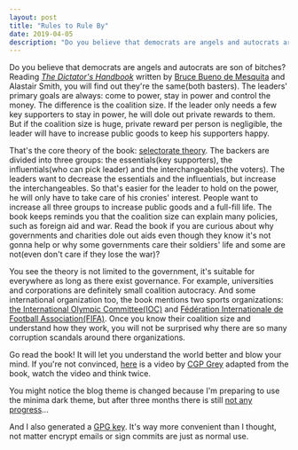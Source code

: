 ```yaml
---
layout: post
title: "Rules to Rule By"
date: 2019-04-05
description: "Do you believe that democrats are angels and autocrats are son of bitches? Reading The Dictator's Handbook, you will know why they are both son of bitches."
---
```


Do you believe that democrats are angels and autocrats are son of bitches? Reading *[The Dictator's Handbook](https://en.wikipedia.org/wiki/The_Dictator%27s_Handbook)* written by [Bruce Bueno de Mesquita](https://en.wikipedia.org/wiki/Bruce_Bueno_de_Mesquita) and Alastair Smith, you will find out they're the same(both basters). The leaders' primary goals are always: come to power, stay in power and control the money. The difference is the coalition size. If the leader only needs a few key supporters to stay in power, he will dole out private rewards to them. But if the coalition size is huge, private reward per person is negligible, the leader will have to increase public goods to keep his supporters happy.

That's the core theory of the book: [selectorate theory](https://en.wikipedia.org/wiki/Selectorate_theory). The backers are divided into three groups: the essentials(key supporters), the influentials(who can pick leader) and the interchangeables(the voters). The leaders want to decrease the essentials and the influentials, but increase the interchangeables. So that's easier for the leader to hold on the power, he will only have to take care of his cronies' interest. People want to increase all three groups to increase public goods and a full-fill life. The book keeps reminds you that the coalition size can explain many policies, such as foreign aid and war. Read the book if you are curious about why governments and charities dole out aids even though they know it's not gonna help or why some governments care their soldiers' life and some are not(even don't care if they lose the war)?

You see the theory is not limited to the government, it's suitable for everywhere as long as there exist governance. For example, universities and corporations are definitely small coalition autocracy. And some international organization too, the book mentions two sports organizations: [the International Olympic Committee(IOC)](https://en.wikipedia.org/wiki/International_Olympic_Committee) and [Fédération Internationale de Football Association(FIFA)](https://en.wikipedia.org/wiki/FIFA). Once you know their coalition size and understand how they work, you will not be surprised why there are so many corruption scandals around there organizations.

Go read the book! It will let you understand the world better and blow your mind. If you're not convinced, [here](https://www.youtube.com/watch?v=rStL7niR7gs) is a video by [CGP Grey](https://en.wikipedia.org/wiki/CGP_Grey) adapted from the book, watch the video and think twice.

You might notice the blog theme is changed because I'm preparing to use the minima dark theme, but after three months there is still [not any progress](https://github.com/jekyll/minima/pull/335)...

And I also generated a [GPG key](/about). It's way more convenient than I thought, not matter encrypt emails or sign commits are just as normal use.
